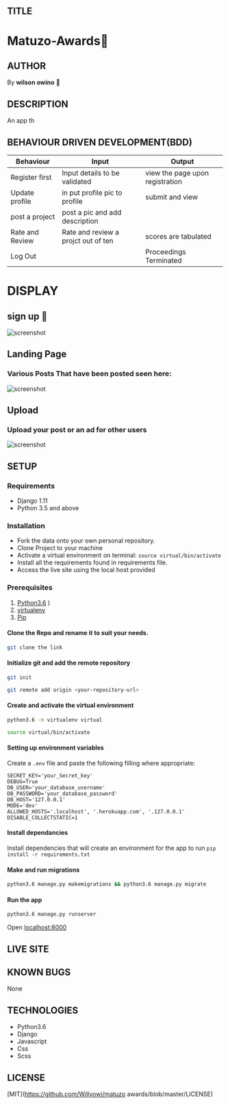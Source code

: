## TITLE 
# Matuzo-Awards:gift_heart:

## AUTHOR
By **wilson owino** :100:

## DESCRIPTION
An app th


## BEHAVIOUR DRIVEN DEVELOPMENT(BDD)

| Behaviour | Input                     | Output                    |
| --------- | ------------------------- | ------------------------- |
| Register first | Input details to be validated | view the page upon registration |
| Update profile | in put profile pic to profile |  submit and view |
| post a project | post a pic and add description | 
| Rate and Review | Rate and review a projct out of ten |  scores are tabulated |
| Log Out |   | Proceedings Terminated |


# DISPLAY

## sign up :book:
![screenshot](/static/photos/registration.png)
## Landing Page 
### Various Posts That have been posted seen here:
![screenshot](/static/photos/land.png)


## Upload 
### Upload your post or an ad for  other users
![screenshot](/static/photos/upload.png)





## SETUP
### Requirements
* Django 1.11
* Python 3.5 and above 
### Installation
* Fork the data onto your own personal repository.
* Clone Project to your machine
* Activate a virtual environment on terminal: `source virtual/bin/activate`
* Install all the requirements found in requirements file.
* Access the live site using the local host provided

### Prerequisites
1. [Python3.6](https://www.python.org/downloads/)
)
2. [virtualenv](https://virtualenv.pypa.io/en/stable/installation/)
3. [Pip](https://pip.pypa.io/en/stable/installing/)
#### Clone the Repo and rename it to suit your needs.
```bash
git clone the link
```
#### Initialize git and add the remote repository
```bash
git init
```
```bash
git remote add origin <your-repository-url>
```

#### Create and activate the virtual environment
```bash
python3.6 -m virtualenv virtual
```

```bash
source virtual/bin/activate
```

#### Setting up environment variables
Create a `.env` file and paste the following filling where appropriate:
```
SECRET_KEY='your_Secret_key'
DEBUG=True
DB_USER='your_database_username'
DB_PASSWORD='your_database_password'
DB_HOST='127.0.0.1'
MODE='dev' 
ALLOWED_HOSTS='.localhost', '.herokuapp.com', '.127.0.0.1'
DISABLE_COLLECTSTATIC=1
```

#### Install dependancies
Install dependencies that will create an environment for the app to run
`pip install -r requirements.txt`

#### Make and run migrations
```bash
python3.6 manage.py makemigrations && python3.6 manage.py migrate
```

#### Run the app
```bash
python3.6 manage.py runserver
```
Open [localhost:8000](http://127.0.0.1:8000/)


## LIVE SITE
## KNOWN BUGS
None

## TECHNOLOGIES
* Python3.6
* Django
* Javascript
* Css
* Scss

## LICENSE
[MIT](https://github.com/Willyowi/matuzo awards/blob/master/LICENSE)
